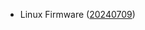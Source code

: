 - Linux Firmware ([20240709](https://git.kernel.org/pub/scm/linux/kernel/git/firmware/linux-firmware.git/tag/?h=20240709))
